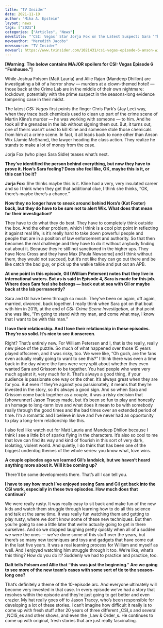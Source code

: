```yaml
---
title: "TV Insider"
date: 2021-11-10
author: "Mika A. Epstein"
layout: news
tags: ["2021"]
categories: ["Articles", "News"]
newstitle: "‘CSI: Vegas’ Star Jorja Fox on the Latest Suspect: Sara ‘Thinks Maybe This Is It’"
newsauthor: "Meredith Jacobs"
newssource: "TV Insider"
newsurl: https://www.tvinsider.com/1021431/csi-vegas-episode-6-anson-wix-suspect-evidence-tampering-jorja-fox/
---
```


**[Warning: The below contains MAJOR spoilers for CSI: Vegas Episode 6 “Funhouse.”]**

While Joshua Folsom (Matt Lauria) and Allie Rajan (Mandeep Dhillon) are investigating a bit of a horror show — murders at a clown-themed hotel! — those back at the Crime Lab are in the middle of their own nightmare: lockdown, potentially with the prime suspect in the seasons-long evidence tampering case in their midst.

The latest _CSI: Vegas_ first points the finger Chris Park’s (Jay Lee) way, when they trace back chemicals used to clean up part of the crime scene of Martin Kline’s murder — he was working with someone — to him. And he took all the grenades in the lab without signing them out. But, it turns out, one of theirs wasn’t used to kill Kline and someone stole those chemicals from him at a crime scene. In fact, it all leads back to none other than Anson Wix (Jamie McShane), the lawyer heading the class action. They realize he stands to make a lot of money from the case.

Jorja Fox (who plays Sara Sidle) teases what’s next.

**They’ve identified the person behind everything, but now they have to prove it. How’s Sara feeling? Does she feel like, OK, maybe this is it, or this can’t be it?**

**Jorja Fox:** She thinks maybe this is it. Kline had a very, very insulated career and so I think when they get that additional clue, I think she thinks, “OK, there’s maybe there’s a chance.”

**Now they no longer have to sneak around behind Nora’s (Kat Foster) back, but they do have to be sure not to alert Wix. What does that mean for their investigation?**

They have to do what they do best. They have to completely think outside the box. And the other problem, which I think is a cool plot point in reflecting it against real life, is it’s really hard to take down powerful people and people that are in a position of law enforcement and authority. So that then becomes the real challenge and they have to do it without anybody finding out about it. Because they’re still not sanctioned in the higher ups. They have Nora Cross and they have Max [Paula Newsome] and I think without them, they would not succeed, but it’s not like they can go out there and be like catch the bad guy, or pick up the walkie talkie and put out an APB.

**At one point in this episode, Gil (William Petersen) notes that they live in international waters. But as is said in Episode 4, Sara is made for this job. Where does Sara feel she belongs — back out at sea with Gil or maybe back at the lab permanently?**

Sara and Gil have been through so much. They’ve been on again, off again, married, divorced, back together. I really think when Sara got on that boat with him in 2015, at the end of _CSI: Crime Scene Investigation_, at that point she was like, “I’m going to stand with my man, and come what may, I know that I want to be with this man.”

**I love their relationship. And I love their relationship in these episodes. They’re so solid. It’s nice to see it onscreen.**

Right? That’s entirely new. For William Petersen and I, that is the really, really new piece of the puzzle. So much of what happened over those 15 years played offscreen, and it was risky, too. We were like, “Oh gosh, are the fans even actually really going to want to see this?” I think there was even a time back in the day where the fans were very split about whether they even wanted Sara and Grissom to be together. You had people who were very much against it, very much for it. That’s always a good thing, if your audience is passionate one way or the other. It’s always great when they are for you. But even if they’re against you passionately, it means that they’re invested in the story, so it’s always a good sign. And so when Sara and Grissom come back together as a couple, it was a risky decision that [showrunner] Jason Tracey made, but it’s been so fun to play and honestly an homage to long-term love and what does it mean to be with somebody really through the good times and the bad times over an extended period of time. I’m a romantic and I believe in love and I’ve never had an opportunity to play a long-term relationship like this.

I also feel like watch out for Matt Lauria and Mandeep Dhillon because I think I see a little bit of sparks flying in the characters. It’s also so cool to me that love can find its way and kind of flourish in this sort of very dark, isolating, violent world. And quietly, I do think that has been one of the biggest underdog themes of the whole series: you know what, love wins.

**A couple episodes ago we learned Gil’s landsick, but we haven’t heard anything more about it. Will it be coming up?**

There’ll be some developments there. That’s all I can tell you.

**I have to say how much I’ve enjoyed seeing Sara and Gil get back into the CSI work, especially in these two episodes. How much does that continue?**

We were really rusty. It was really easy to sit back and make fun of the new kids and watch them struggle through learning how to do all this science and talk at the same time. It was really fun watching them and getting to play rusty, where we don’t know some of these new techniques. But then you’re going to see a little later that we’re actually going to get in there ourselves. And so we stopped laughing pretty quickly when all of a sudden we were the ones — we’ve done some of this stuff over the years, but there’s so many new techniques and toys and gadgets that have come out in the last five years. It was a real learning process for William and myself as well. And I enjoyed watching him struggle through it too. We’re like, what’s this thing? How do you do it? Suddenly we had to practice and practice, too.

**Dalt tells Folsom and Allie that “this was just the beginning.” Are we going to see more of the new team’s cases with some sort of tie to the season-long one?**

That’s definitely a theme of the 10-episode arc. And everyone ultimately will become very invested in that case. In every episode we’ve had a story that resolves within the episode and they’re just going to get better and even crazier. My hat really goes off to Jason Tracey, who’s been responsible for developing a lot of these stories. I can’t imagine how difficult it really is to come up with fresh stuff after 20 years of three different _CSI_s and several _NCIS_es and other shows, and even the _Law & Order_s. He continues to come up with original, fresh stories that are just really fascinating.